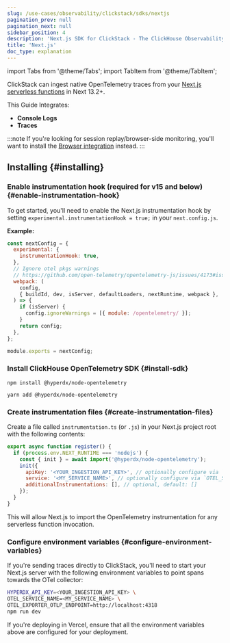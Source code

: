 ```yaml
---
slug: /use-cases/observability/clickstack/sdks/nextjs
pagination_prev: null
pagination_next: null
sidebar_position: 4
description: 'Next.js SDK for ClickStack - The ClickHouse Observability Stack'
title: 'Next.js'
doc_type: explanation
---
```


import Tabs from '@theme/Tabs';
import TabItem from '@theme/TabItem';

ClickStack can ingest native OpenTelemetry traces from your
[Next.js serverless functions](https://nextjs.org/docs/pages/building-your-application/optimizing/open-telemetry#manual-opentelemetry-configuration)
in Next 13.2+.

This Guide Integrates:

- **Console Logs**
- **Traces**

:::note
If you're looking for session replay/browser-side monitoring, you'll want to install the [Browser integration](/use-cases/observability/clickstack/sdks/browser) instead.
:::

## Installing {#installing}

### Enable instrumentation hook (required for v15 and below) {#enable-instrumentation-hook}

To get started, you'll need to enable the Next.js instrumentation hook by setting `experimental.instrumentationHook = true;` in your `next.config.js`.

**Example:**

```javascript
const nextConfig = {
  experimental: {
    instrumentationHook: true,
  },
  // Ignore otel pkgs warnings 
  // https://github.com/open-telemetry/opentelemetry-js/issues/4173#issuecomment-1822938936
  webpack: (
    config,
    { buildId, dev, isServer, defaultLoaders, nextRuntime, webpack },
  ) => {
    if (isServer) {
      config.ignoreWarnings = [{ module: /opentelemetry/ }];
    }
    return config;
  },
};

module.exports = nextConfig;
```

### Install ClickHouse OpenTelemetry SDK {#install-sdk}

<Tabs groupId="npm">
<TabItem value="npm" label="NPM" default>

```shell 
npm install @hyperdx/node-opentelemetry 
```

</TabItem>
<TabItem value="yarn" label="Yarn" default>

```shell  
yarn add @hyperdx/node-opentelemetry 
```

</TabItem>
</Tabs>

### Create instrumentation files {#create-instrumentation-files}

Create a file called `instrumentation.ts` (or `.js`) in your Next.js project root with the following contents:

```javascript
export async function register() {
  if (process.env.NEXT_RUNTIME === 'nodejs') {
    const { init } = await import('@hyperdx/node-opentelemetry');
    init({
      apiKey: '<YOUR_INGESTION_API_KEY>', // optionally configure via `HYPERDX_API_KEY` env var
      service: '<MY_SERVICE_NAME>', // optionally configure via `OTEL_SERVICE_NAME` env var
      additionalInstrumentations: [], // optional, default: []
    });
  }
}
```

This will allow Next.js to import the OpenTelemetry instrumentation for any serverless function invocation.

### Configure environment variables {#configure-environment-variables}

If you're sending traces directly to ClickStack, you'll need to start your Next.js
server with the following environment variables to point spans towards the OTel collector:

```sh copy
HYPERDX_API_KEY=<YOUR_INGESTION_API_KEY> \
OTEL_SERVICE_NAME=<MY_SERVICE_NAME> \
OTEL_EXPORTER_OTLP_ENDPOINT=http://localhost:4318
npm run dev
```

If you're deploying in Vercel, ensure that all the environment variables above are configured
for your deployment.
